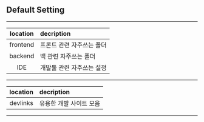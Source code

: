 ## Default Setting

------------------------------------------------------------

|location|decription|
|:------:|:---|
|frontend|프론트 관련 자주쓰는 폴더|
|backend|백 관련 자주쓰는 폴더|
|IDE|개발툴 관련 자주쓰는 설정|

------------------------------------------------------------
|location|decription|
|:------:|:---|
|devlinks|유용한 개발 사이트 모음|


------------------------------------------------------------


